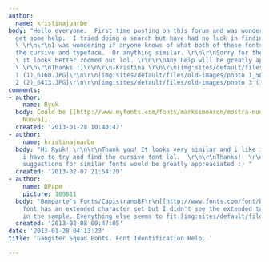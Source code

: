 ```yaml
---
author:
  name: kristinajuarbe
body: "Hello everyone.  First time posting on this forum and was wondering if i could
  get some help.  I tried doing a search but have had no luck in finding these fonts.
  \ \r\n\r\nI was wondering if anyone knows of what both of these fonts are?  Both
  the cursive and typeface.  Or anything similar. \r\n\r\nSorry for the terrible pictures.
  \ It looks better zoomed out lol. \r\n\r\nAny help will be greatly appreciated!
  \ \r\n\r\nThanks :)\r\n\r\n-Kristina \r\n\r\n[img:sites/default/files/old-images/photo
  1 (1)_6160.JPG]\r\n\r\n[img:sites/default/files/old-images/photo 1_5813.JPG]\r\n\r\n[img:sites/default/files/old-images/photo
  2 (2)_6413.JPG]\r\n\r\n[img:sites/default/files/old-images/photo 3 (1)_3792.JPG]"
comments:
- author:
    name: Ryuk
  body: Could be [[http://www.myfonts.com/fonts/marksimonson/mostra-nuova/|Mostra
    Nuova]].
  created: '2013-01-28 10:40:47'
- author:
    name: kristinajuarbe
  body: "Hi Ryuk! \r\n\r\nThank you! It looks very similar and i like it!  \r\n\r\nNow
    i have to try and find the cursive font lol.  \r\n\r\nThanks!  \r\n\r\nAny other
    suggestions for similar fonts would be greatly appreaciated :) "
  created: '2013-02-07 21:54:29'
- author:
    name: DPape
    picture: 109811
  body: "Bomparte's Fonts/CapistranoBF\r\n[[http://www.fonts.com/font/bompartes-fonts/capistrano-bf]][img:sites/default/files/old-images/music1_5921.jpg]This
    font has an extended character set but I didn't see the extended tail on the y
    in the sample. Everything else seems to fit.[img:sites/default/files/old-images/music2_5299.jpg]"
  created: '2013-02-08 00:47:05'
date: '2013-01-28 04:13:23'
title: 'Gangster Squad Fonts. Font Identification Help. '

---
```

